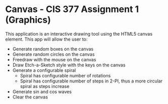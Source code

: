 # Canvas - CIS 377 Assignment 1 (Graphics)

This application is an interactive drawing tool using the HTML5 canvas element.
This app will allow the user to:
- Generate random boxes on the canvas
- Generate random circles on the canvas
- Freedraw with the mouse on the canvas
- Draw Etch-a-Sketch style with the keys on the canvas
- Generate a configurable spiral
    - Spiral has configurable number of rotations
    - Spiral has configurable number of steps in 2-PI, thus a more circular spiral as steps increase
- Generate sin and cos waves
- Clear the canvas